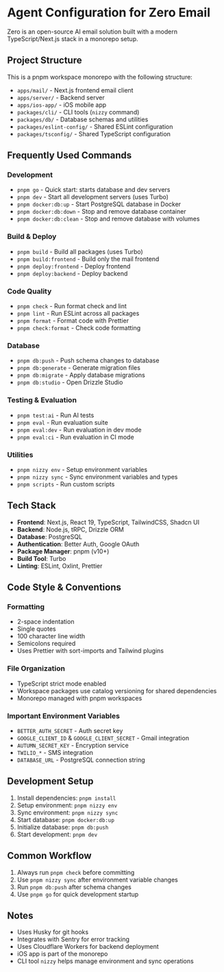 # Agent Configuration for Zero Email

Zero is an open-source AI email solution built with a modern TypeScript/Next.js stack in a monorepo setup.

## Project Structure

This is a pnpm workspace monorepo with the following structure:
- `apps/mail/` - Next.js frontend email client
- `apps/server/` - Backend server
- `apps/ios-app/` - iOS mobile app
- `packages/cli/` - CLI tools (`nizzy` command)
- `packages/db/` - Database schemas and utilities
- `packages/eslint-config/` - Shared ESLint configuration
- `packages/tsconfig/` - Shared TypeScript configuration

## Frequently Used Commands

### Development
- `pnpm go` - Quick start: starts database and dev servers
- `pnpm dev` - Start all development servers (uses Turbo)
- `pnpm docker:db:up` - Start PostgreSQL database in Docker
- `pnpm docker:db:down` - Stop and remove database container
- `pnpm docker:db:clean` - Stop and remove database with volumes

### Build & Deploy
- `pnpm build` - Build all packages (uses Turbo)
- `pnpm build:frontend` - Build only the mail frontend
- `pnpm deploy:frontend` - Deploy frontend
- `pnpm deploy:backend` - Deploy backend

### Code Quality
- `pnpm check` - Run format check and lint
- `pnpm lint` - Run ESLint across all packages
- `pnpm format` - Format code with Prettier
- `pnpm check:format` - Check code formatting

### Database
- `pnpm db:push` - Push schema changes to database
- `pnpm db:generate` - Generate migration files
- `pnpm db:migrate` - Apply database migrations
- `pnpm db:studio` - Open Drizzle Studio

### Testing & Evaluation
- `pnpm test:ai` - Run AI tests
- `pnpm eval` - Run evaluation suite
- `pnpm eval:dev` - Run evaluation in dev mode
- `pnpm eval:ci` - Run evaluation in CI mode

### Utilities
- `pnpm nizzy env` - Setup environment variables
- `pnpm nizzy sync` - Sync environment variables and types
- `pnpm scripts` - Run custom scripts

## Tech Stack

- **Frontend**: Next.js, React 19, TypeScript, TailwindCSS, Shadcn UI
- **Backend**: Node.js, tRPC, Drizzle ORM
- **Database**: PostgreSQL
- **Authentication**: Better Auth, Google OAuth
- **Package Manager**: pnpm (v10+)
- **Build Tool**: Turbo
- **Linting**: ESLint, Oxlint, Prettier

## Code Style & Conventions

### Formatting
- 2-space indentation
- Single quotes
- 100 character line width
- Semicolons required
- Uses Prettier with sort-imports and Tailwind plugins

### File Organization
- TypeScript strict mode enabled
- Workspace packages use catalog versioning for shared dependencies
- Monorepo managed with pnpm workspaces

### Important Environment Variables
- `BETTER_AUTH_SECRET` - Auth secret key
- `GOOGLE_CLIENT_ID` & `GOOGLE_CLIENT_SECRET` - Gmail integration
- `AUTUMN_SECRET_KEY` - Encryption service
- `TWILIO_*` - SMS integration
- `DATABASE_URL` - PostgreSQL connection string

## Development Setup

1. Install dependencies: `pnpm install`
2. Setup environment: `pnpm nizzy env`
3. Sync environment: `pnpm nizzy sync`
4. Start database: `pnpm docker:db:up`
5. Initialize database: `pnpm db:push`
6. Start development: `pnpm dev`

## Common Workflow

1. Always run `pnpm check` before committing
2. Use `pnpm nizzy sync` after environment variable changes
3. Run `pnpm db:push` after schema changes
4. Use `pnpm go` for quick development startup

## Notes

- Uses Husky for git hooks
- Integrates with Sentry for error tracking
- Uses Cloudflare Workers for backend deployment
- iOS app is part of the monorepo
- CLI tool `nizzy` helps manage environment and sync operations
